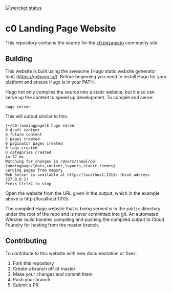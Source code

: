 [![wercker status](https://app.wercker.com/status/787835327a70d7e077d288fd9fa77d09/s/master "wercker status")](https://app.wercker.com/project/bykey/787835327a70d7e077d288fd9fa77d09)

# c0 Landing Page Website

This repository contains the source for the [c0.pezapp.io](http://c0.pezapp.io)
community site.


## Building

This website is built using the awesome [Hugo static website generator tool]
(https://gohugo.io/). Before beginning you need to install Hugo for your
platform and ensure Hugo is in your PATH.

Hugo not only compiles the source into a static website, but it also can serve
up the content to speed up development. To compile and serve:

```
hugo server
```

This will output similar to this:

```
[~/c0-landingpage]$ hugo server
0 draft content
0 future content
5 pages created
0 paginator pages created
0 tags created
0 categories created
in 37 ms
Watching for changes in /Users/sneal/c0-landingpage/{data,content,layouts,static,themes}
Serving pages from memory
Web Server is available at http://localhost:1313/ (bind address 127.0.0.1)
Press Ctrl+C to stop
```

Open the website from the URL given in the output, which in the example above
is http://localhost:1313/.

The compiled Hugo website that is being served is in the `public` directory
under the root of the repo and is never committed into git. An automated
Wercker build handles compiling and pushing the compiled output to Cloud Foundry
for hosting from the master branch.


## Contributing

To contribute to this website with new documentation or fixes:

1. Fork this repository
2. Create a branch off of master
3. Make your changes and commit them
4. Push your branch
5. Submit a PR
